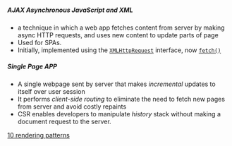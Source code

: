 ##### AJAX Asynchronous JavaScript and XML
- a technique in which a web app fetches content from server by making async HTTP requests, and uses new content to update parts of page
- Used for SPAs. 
- Initially,  implemented using the [`XMLHttpRequest`](https://developer.mozilla.org/en-US/docs/Web/API/XMLHttpRequest) interface, now [`fetch()`](https://developer.mozilla.org/en-US/docs/Web/API/fetch) 

##### Single Page APP
- A single webpage sent by server that makes _incremental_ updates to itself over user session
- It performs _client-side routing_ to eliminate the need to fetch new pages from server and avoid costly repaints
- CSR enables developers to manipulate *history* stack without making a document request to the server.

[10 rendering patterns](https://www.youtube.com/watch?v=Dkx5ydvtpCA)
